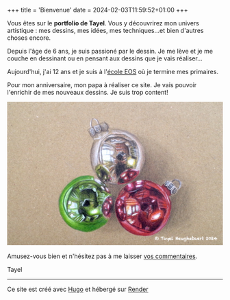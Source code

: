 +++
title = 'Bienvenue'
date = 2024-02-03T11:59:52+01:00
+++

Vous êtes sur le **portfolio de Tayel**.
Vous y découvrirez mon univers artistique : mes dessins, mes idées, mes techniques...et bien d'autres choses encore.

Depuis l'âge de 6 ans, je suis passioné par le dessin.
Je me lève et je me couche en dessinant ou en pensant aux dessins que je vais réaliser...

Aujourd'hui, j'ai 12 ans et je suis à l'[école EOS](https://sites.google.com/view/ecole-eos) où je termine mes primaires.

Pour mon anniversaire, mon papa à réaliser ce site. Je vais pouvoir l'enrichir de mes nouveaux dessins. Je suis trop content!

![IMGP3331](images/IMGP3331.JPG)

Amusez-vous bien et n'hésitez pas à me laisser [vos commentaires](mailto:andrejjh+tayel@gmail.com).

Tayel

---
Ce site est créé avec [Hugo](https://gohugo.io/) et hébergé sur [Render](https://render.com/)
